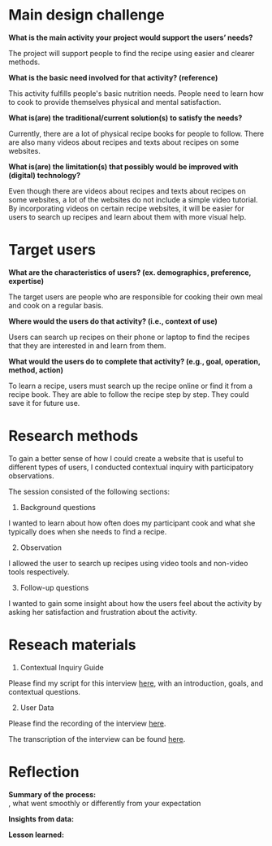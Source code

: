 # Main design challenge 
**What is the main activity your project would support the users’ needs?**

The project will support people to find the recipe using easier and clearer methods.

**What is the basic need involved for that activity? (reference)**

This activity fulfills people's basic nutrition needs. People need to learn how to cook to provide themselves physical and mental satisfaction. 

**What is(are) the traditional/current solution(s) to satisfy the needs?**

Currently, there are a lot of physical recipe books for people to follow. There are also many videos about recipes and texts about recipes on some websites. 

**What is(are) the limitation(s) that possibly would be improved with (digital) technology?**

Even though there are videos about recipes and texts about recipes on some websites, a lot of the websites do not include a simple video tutorial. By incorporating videos on certain recipe websites, it will be easier for users to search up recipes and learn about them with more visual help. 


# Target users 
**What are the characteristics of users? (ex. demographics, preference, expertise)**

The target users are people who are responsible for cooking their own meal and cook on a regular basis. 

**Where would the users do that activity? (i.e., context of use)**

Users can search up recipes on their phone or laptop to find the recipes that they are interested in and learn from them. 

**What would the users do to complete that activity? (e.g., goal, operation, method, action)**

To learn a recipe, users must search up the recipe online or find it from a recipe book. They are able to follow the recipe step by step. They could save it for future use. 


# Research methods 

To gain a better sense of how I could create a website that is useful to different types of users, I conducted contextual inquiry with participatory observations. 

The session consisted of the following sections:

1. Background questions 

I wanted to learn about how often does my participant cook and what she typically does when she needs to find a recipe. 

2. Observation 

I allowed the user to search up recipes using video tools and non-video tools respectively. 

3. Follow-up questions 

I wanted to gain some insight about how the users feel about the activity by asking her satisfaction and frustration about the activity.

# Reseach materials
1. Contextual Inquiry Guide

Please find my script for this interview [here](https://docs.google.com/document/d/1JujXI-EyOEfuMQuPuVmiNPoHaHSJq7R0ZTP7_TqeCwY/edit), with an introduction, goals, and contextual questions.

2. User Data

Please find the recording of the interview [here](https://drive.google.com/file/d/1FHz09OKOXxRaisLjw9sK-enSP0dMm8xl/view?usp=sharing).

The transcription of the interview can be found [here](https://docs.google.com/document/d/1kCX4qJlN3C8rJi_rZ02vSnyhqhgrLoN-rdPo6A5VsXQ/edit).

# Reflection

**Summary of the process:**       
, what went smoothly or differently from your expectation

**Insights from data:**

**Lesson learned:**




